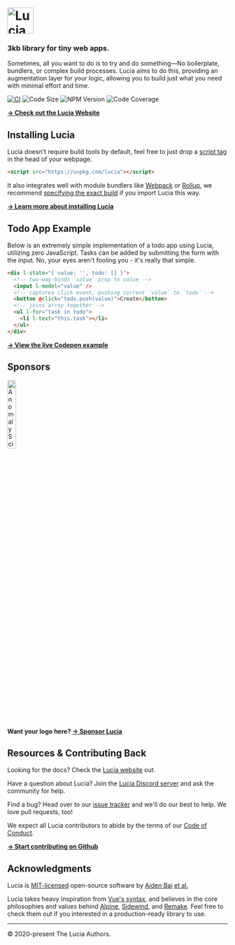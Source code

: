 # <a href="http://lucia.js.org"><img src="https://raw.githubusercontent.com/aidenybai/lucia/master/.github/img/logo.svg" height="60" alt="Lucia Logo" aria-label="http://lucia.js.org" /></a>

### 3kb library for tiny web apps.

Sometimes, all you want to do is to try and do something—No boilerplate, bundlers, or complex build processes. Lucia aims to do this, providing an augmentation layer for your logic, allowing you to build just what you need with minimal effort and time.

[![CI](https://img.shields.io/github/workflow/status/aidenybai/lucia/test-runner?color=7460E1&labelColor=1D1E32&style=flat-square&label=build)](https://img.shields.io/github/workflow/status/aidenybai/lucia)
![Code Size](https://badgen.net/badgesize/brotli/https/unpkg.com/lucia?color=7460E1&labelColor=1D1E32&style=flat-square&label=size) ![NPM Version](https://img.shields.io/npm/v/lucia?color=7460E1&labelColor=1D1E32&style=flat-square) ![Code Coverage](https://img.shields.io/coveralls/github/aidenybai/lucia?color=7460E1&labelColor=1D1E32&style=flat-square)

[**→ Check out the Lucia Website**](https://lucia.js.org)

## Installing Lucia

Lucia doesn't require build tools by default, feel free to just drop a [script tag](https://lucia.js.org/docs/fundementals/installation/#cdn) in the head of your webpage.

```html
<script src="https://unpkg.com/lucia"></script>
```

It also integrates well with module bundlers like [Webpack](https://webpack.js.org/) or [Rollup](https://rollupjs.org/), we recommend [specifying the exact build](https://lucia.js.org/docs/fundementals/installation/#npm) if you import Lucia this way.

[**→ Learn more about installing Lucia**](https://lucia.js.org/docs/fundementals/installation)

## Todo App Example

Below is an extremely simple implementation of a todo app using Lucia, utilizing zero JavaScript. Tasks can be added by submitting the form with the input. No, your eyes aren't fooling you - it's really that simple.

```html
<div l-state="{ value: '', todo: [] }">
  <!-- two-way-binds `value` prop to value -->
  <input l-model="value" />
  <!-- captures click event, pushing current `value` to `todo` -->
  <button @click="todo.push(value)">Create</button>
  <!-- joins array together -->
  <ul l-for="task in todo">
    <li l-text="this.task"></li>
  </ul>
</div>
```

[**→ View the live Codepen example**](https://codepen.io/aidenybai/pen/JjRrwjN)

## Sponsors

<a href="https://anomaly-science.com/" target="_blank"><img width="20%" src="https://raw.githubusercontent.com/Anomaly-Science/assets/main/SVG/Anomaly%20Science%20Logo%20Full%20Light%20Mode.svg" alt="Anomaly Science"></a>

**Want your logo here? [→ Sponsor Lucia](https://github.com/sponsors/aidenybai)**

## Resources & Contributing Back

Looking for the docs? Check the [Lucia website](https://lucia.js.org) out.

Have a question about Lucia? Join the [Lucia Discord server](https://discord.gg/q2pSU39) and ask the community for help.

Find a bug? Head over to our [issue tracker](https://github.com/aidenybai/lucia/issues) and we'll do our best to help. We love pull requests, too!

We expect all Lucia contributors to abide by the terms of our [Code of Conduct](https://github.com/aidenybai/lucia/blob/master/.github/CODE_OF_CONDUCT.md).

[**→ Start contributing on Github**](https://github.com/aidenybai/lucia/blob/master/.github/CONTRIBUTING.md)

## Acknowledgments

Lucia is [MIT-licensed](LICENSE.md) open-source software by [Aiden Bai](https://github.com/aidenybai) [et al.](https://github.com/aidenybai/lucia/graphs/contributors)

Lucia takes heavy inspiration from [Vue's syntax](https://github.com/vuejs/vue), and believes in the core philosophies and values behind [Alpine](https://github.com/alpinejs/alpine), [Sidewind](https://github.com/survivejs/sidewind), and [Remake](https://github.com/remake/remake-cli). Feel free to check them out if you interested in a production-ready library to use.

---

© 2020-present The Lucia Authors.
